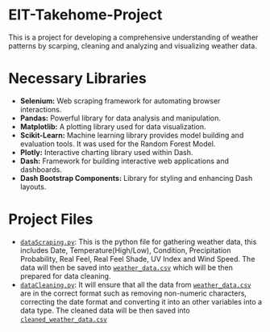# EIT-Takehome-Project
This is a project for developing a comprehensive understanding of weather patterns by scarping, cleaning and analyzing and visualizing weather data.

# Necessary Libraries
- **Selenium:** Web scraping framework for automating browser interactions.
- **Pandas:** Powerful library for data analysis and manipulation.
- **Matplotlib:** A plotting library used for data visualization. 
- **Scikit-Learn:** Machine learning library provides model building and evaluation tools. It was used for the Random Forest Model.
- **Plotly:** Interactive charting library used within Dash.
- **Dash:** Framework for building interactive web applications and dashboards.
- **Dash Bootstrap Components:** Library for styling and enhancing Dash layouts.

# Project Files
- [`dataScraping.py`](dataScraping.py): This is the python file for gathering weather data, this includes Date, Temperature(High/Low), Condition, Precipitation Probability, Real Feel, Real Feel Shade, UV Index and Wind Speed. The data will then be saved into [`weather_data.csv`](weather_data.csv) which will be then prepared for data cleaning.
- [`dataCleaning.py`](dataCleaning.py): It will ensure that all the data from [`weather_data.csv`](weather_data.csv) are in the correct format such as removing non-numeric characters, correcting the date format and converting it into an other variables into a data type. The cleaned data will be then saved into [`cleaned_weather_data.csv`](cleaned_weather_data.csv)
